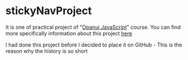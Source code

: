 # stickyNavProject

It is one of practical project of "[Opanuj JavaScript](https://przeprogramowani.pl/kurs-javascript/)" course.
You can find more specifically information about this project [here](https://przeprogramowani.pl/opanuj-javascript_sticky-navbar.pdf)

I had done this project before I decided to place it on GitHub - This is the reason why the history is so short
